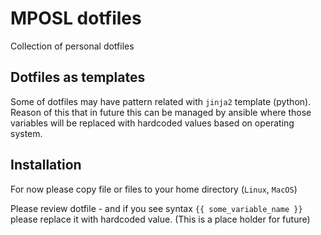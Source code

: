 # MPOSL dotfiles

Collection of personal dotfiles

## Dotfiles as templates

Some of dotfiles may have pattern related with `jinja2` template (python).
Reason of this that in future this can be managed by ansible where those variables
will be replaced with hardcoded values based on operating system.

## Installation

For now please copy file or files to your home directory (`Linux`, `MacOS`)

Please review dotfile - and if you see syntax `{{ some_variable_name }}` please replace it with hardcoded value.
(This is a place holder for future)
